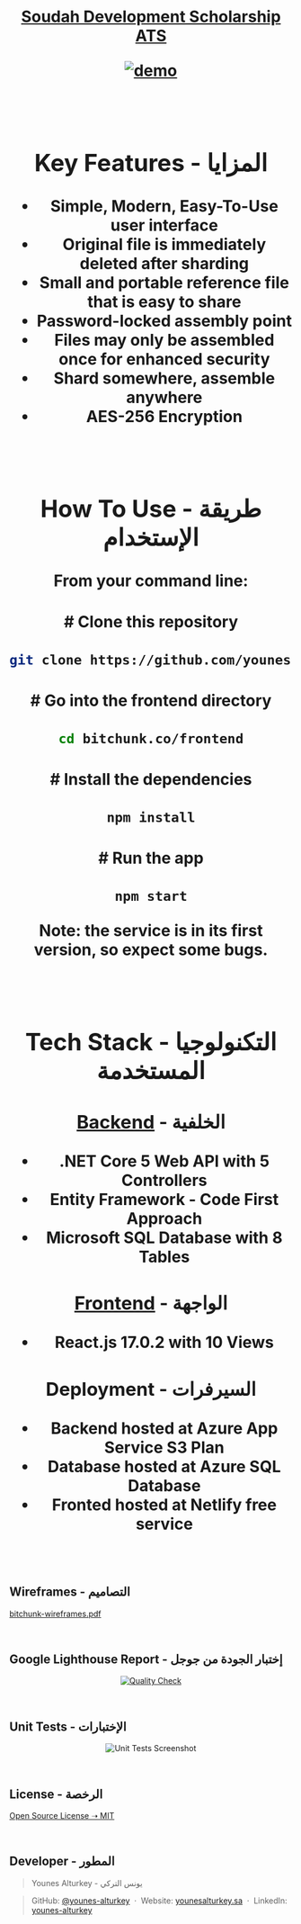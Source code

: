 <h1 align="center">
  <br>
<a href="https://soudah-ats.netlify.app" target="_blank">Soudah Development Scholarship ATS</a>

<p align="center">
  <a href="https://bit-chunk.netlify.app" target="_blank"><img src="https://raw.githubusercontent.com/younes-alturkey/bitchunk.co/main/frontend/src/assets/img/demo.gif" alt="demo"/></a>
</p>

<br/>

<div id="key-features">

## Key Features - المزايا

- **Simple**, **Modern**, **Easy-To-Use** user interface
- Original file is immediately deleted after sharding
- Small and portable reference file that is **easy to share**
- **Password-locked** assembly point
- Files may only be assembled once for enhanced security
- Shard somewhere, **assemble anywhere**
- AES-256 Encryption

</div>
<br/>

<div id="how-to-use">

## How To Use - طريقة الإستخدام

From your command line:

#### # Clone this repository

```bash
git clone https://github.com/younes-alturkey/bitchunk.co.git
```

#### # Go into the frontend directory

```bash
cd bitchunk.co/frontend
```

#### # Install the dependencies

```bash
npm install
```

#### # Run the app

```bash
npm start
```

Note: the service is in its first version, so expect some bugs.

</div>

<br/>

<div id="tech-stack">

## Tech Stack - التكنولوجيا المستخدمة

### <a href="https://bitchunk-api.azurewebsites.net/swagger/index.html" target="_blank">Backend</a> - الخلفية

- .NET Core 5 Web API with 5 Controllers
- Entity Framework - Code First Approach
- Microsoft SQL Database with 8 Tables

### <a href="https://bit-chunk.netlify.app" target="_blank">Frontend</a> - الواجهة

- React.js 17.0.2 with 10 Views

### Deployment - السيرفرات

- Backend hosted at Azure App Service S3 Plan
- Database hosted at Azure SQL Database
- Fronted hosted at Netlify free service

</div>

<br/>

## Wireframes - التصاميم

<a href="https://github.com/younes-alturkey/bitchunk.co/blob/main/frontend/bitchunk-wireframes.pdf" target="_blank">bitchunk-wireframes.pdf</a>

<br/>

## Google Lighthouse Report - إختبار الجودة من جوجل

<p align="center">
<a href="https://googlechrome.github.io/lighthouse/viewer/?psiurl=https%3A%2F%2Fbitchunk.co"><img src="https://github.com/younes-alturkey/bitchunk.co/blob/main/frontend/src/assets/img/lighthouse-report.png" alt="Quality Check"/></a>
</p>

<br/>

## Unit Tests - الإختبارات

<p align="center">
<img src="https://raw.githubusercontent.com/younes-alturkey/bitchunk.co/main/backend-tests/tests-results.png" alt="Unit Tests Screenshot"/>
</p>

<div id="license">

<br/>

## License - الرخصة

[Open Source License ➝ MIT](https://github.com/younes-alturkey/bitchunk.co/blob/main/LICENSE.md)

</div>

<br/>

## Developer - المطور

> Younes Alturkey - يونس التركي

> GitHub: [@younes-alturkey](https://github.com/younes-alturkey) &nbsp;&middot;&nbsp;
> Website: [younesalturkey.sa](https://younesalturkey.sa) &nbsp;&middot;&nbsp;
> LinkedIn: [younes-alturkey](https://www.linkedin.com/in/younes-alturkey/)

</div>
